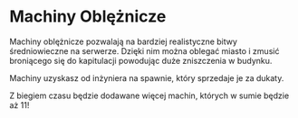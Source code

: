 # Machiny Oblężnicze

Machiny oblężnicze pozwalają na bardziej realistyczne bitwy średniowieczne na serwerze. Dzięki nim można oblegać miasto i zmusić broniącego się do kapitulacji powodując duże zniszczenia w budynku.

Machiny uzyskasz od inżyniera na spawnie, który sprzedaje je za dukaty.

Z biegiem czasu będzie dodawane więcej machin, których w sumie będzie aż 11!

